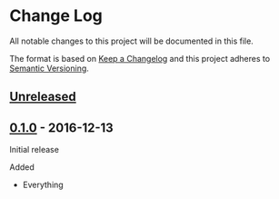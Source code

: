 # Change Log

All notable changes to this project will be documented in this file.

The format is based on [Keep a Changelog](http://keepachangelog.com/)
and this project adheres to [Semantic Versioning](http://semver.org/).

## [Unreleased]

[Unreleased]: https://github.com/atomist-rugs/kubernetes-handlers/compare/0.1.0...HEAD

## [0.1.0] - 2016-12-13

[0.1.0]: https://github.com/atomist-rugs/kubernetes-handlers/tree/0.1.0

Initial release

Added

-   Everything
